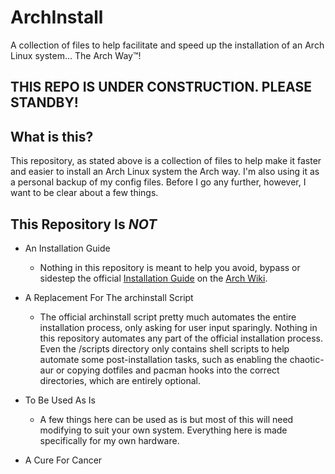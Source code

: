 # ArchInstall
A collection of files to help facilitate and speed up the installation of an Arch Linux system... The Arch Way™!

## THIS REPO IS UNDER CONSTRUCTION. PLEASE STANDBY!

## What is this?
This repository, as stated above is a collection of files to help make it faster and easier to install an Arch Linux system the Arch way. I'm also using it as a personal backup of my config files. Before I go any further, however, I want to be clear about a few things.

## This Repository Is *NOT*
- An Installation Guide
  - Nothing in this repository is meant to help you avoid, bypass or sidestep the official [Installation Guide](https://wiki.archlinux.org/title/Installation_guide) on the [Arch Wiki](https://wiki.archlinux.org/title/Main_page).

- A Replacement For The archinstall Script
  - The official archinstall script pretty much automates the entire installation process, only asking for user input sparingly. Nothing in this repository automates any part of the official installation process. Even the /scripts directory only contains shell scripts to help automate some post-installation tasks, such as enabling the chaotic-aur or copying dotfiles and pacman hooks into the correct directories, which are entirely optional.

- To Be Used As Is
  - A few things here can be used as is but most of this will need modifying to suit your own system. Everything here is made specifically for my own hardware.
 
- A Cure For Cancer
